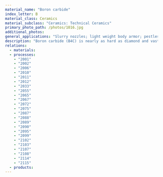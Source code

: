 ```yaml
---
material_name: "Boron carbide"
index_letter: B
material_class: Ceramics
material_subclass: "Ceramics: Technical Ceramics"
primary_photo_path: /photos/1016.jpg
additional_photos:
general_applications: "Slurry nozzles; light weight body armor; pestles and mortars for hard materials; shot blast nozzles; ceramic tooling dies; ballistic tiles; diamond tool dressing; precision tool parts; thread spinning nozzles."
description: "Boron carbide (B4C) is nearly as hard as diamond and vastly less expensive (though still not cheap). Its very low density and high hardness make it attractive for the outer layer of bulletproof body armor, as nozzles for sandblasting and as an abrasive."
relations:
  - materials:
  - processes:
    - "2001"
    - "2002"
    - "2006"
    - "2010"
    - "2011"
    - "2012"
    - "2033"
    - "2055"
    - "2065"
    - "2067"
    - "2072"
    - "2075"
    - "2087"
    - "2088"
    - "2089"
    - "2090"
    - "2095"
    - "2099"
    - "2102"
    - "2103"
    - "2107"
    - "2108"
    - "2114"
    - "2115"
  - products:
---
```

